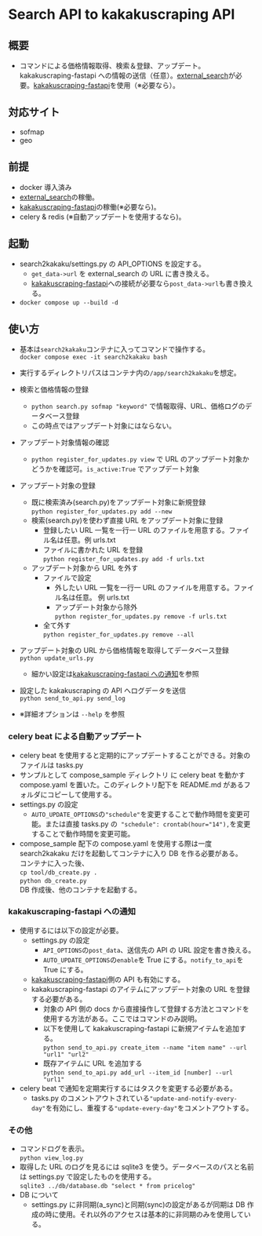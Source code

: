 # Search API to kakakuscraping API

## 概要

- コマンドによる価格情報取得、検索＆登録、アップデート。kakakuscraping-fastapi への情報の送信（任意）。[external_search](https://github.com/gkjg8787/external_search)が必要。[kakakuscraping-fastapi](https://github.com/gkjg8787/kakakuscraping-fastapi)を使用（※必要なら）。

## 対応サイト

- sofmap
- geo

## 前提

- docker 導入済み
- [external_search](https://github.com/gkjg8787/external_search)の稼働。
- [kakakuscraping-fastapi](https://github.com/gkjg8787/kakakuscraping-fastapi)の稼働(※必要なら)。
- celery & redis (※自動アップデートを使用するなら)。

## 起動

- search2kakaku/settings.py の API_OPTIONS を設定する。
  - `get_data->url` を external_search の URL に書き換える。
  - [kakakuscraping-fastapi](https://github.com/gkjg8787/kakakuscraping-fastapi)への接続が必要なら`post_data->url`も書き換える。
- `docker compose up --build -d`

## 使い方

- 基本は`search2kakaku`コンテナに入ってコマンドで操作する。<br>`docker compose exec -it search2kakaku bash`
- 実行するディレクトリパスはコンテナ内の`/app/search2kakaku`を想定。

- 検索と価格情報の登録
  - `python search.py sofmap "keyword"` で情報取得、URL、価格ログのデータベース登録
  - この時点ではアップデート対象にはならない。
- アップデート対象情報の確認
  - `python register_for_updates.py view` で URL のアップデート対象かどうかを確認可。`is_active:True` でアップデート対象
- アップデート対象の登録
  - 既に検索済み(search.py)をアップデート対象に新規登録<br>`python register_for_updates.py add --new`
  - 検索(search.py)を使わず直接 URL をアップデート対象に登録
    - 登録したい URL 一覧を一行一 URL のファイルを用意する。ファイル名は任意。例 urls.txt
    - ファイルに書かれた URL を登録<br>`python register_for_updates.py add -f urls.txt`
  - アップデート対象から URL を外す
    - ファイルで設定
      - 外したい URL 一覧を一行一 URL のファイルを用意する。ファイル名は任意。 例 urls.txt
      - アップデート対象から除外<br>`python register_for_updates.py remove -f urls.txt`
    - 全て外す<br>`python register_for_updates.py remove --all`
- アップデート対象の URL から価格情報を取得してデータベース登録<br>`python update_urls.py`
  - 細かい設定は[kakakuscraping-fastapi への通知](https://github.com/gkjg8787/search2kakaku#kakakuscraping-fastapi-への通知)を参照
- 設定した kakakuscraping の API へログデータを送信<br>`python send_to_api.py send_log`
- ※詳細オプションは `--help` を参照

### celery beat による自動アップデート

- celery beat を使用すると定期的にアップデートすることができる。対象のファイルは tasks.py
- サンプルとして compose_sample ディレクトリ に celery beat を動かす compose.yaml を置いた。このディレクトリ配下を README.md があるフォルダにコピーして使用する。
- settings.py の設定
  - `AUTO_UPDATE_OPTIONS`の`"schedule"`を変更することで動作時間を変更可能。または直接 tasks.py の` "schedule": crontab(hour="14"),`を変更することで動作時間を変更可能。
- compose_sample 配下の compose.yaml を使用する際は一度 search2kakaku だけを起動してコンテナに入り DB を作る必要がある。<br>コンテナに入った後、<br>`cp tool/db_create.py .` <br>`python db_create.py`<br>DB 作成後、他のコンテナを起動する。

### kakakuscraping-fastapi への通知

- 使用するには以下の設定が必要。
  - settings.py の設定
    - `API_OPTIONS`の`post_data`、送信先の API の URL 設定を書き換える。
    - `AUTO_UPDATE_OPTIONS`の`enable`を True にする。`notify_to_api`を True にする。
  - [kakakuscraping-fastapi](https://github.com/gkjg8787/kakakuscraping-fastapi)側の API も有効にする。
  - kakakuscraping-fastapi のアイテムにアップデート対象の URL を登録する必要がある。
    - 対象の API 側の docs から直接操作して登録する方法とコマンドを使用する方法がある。ここではコマンドのみ説明。
    - 以下を使用して kakakuscraping-fastapi に新規アイテムを追加する。<br>`python send_to_api.py create_item --name "item name" --url "url1" "url2"`
    - 既存アイテムに URL を追加する<br>`python send_to_api.py add_url --item_id [number] --url "url1"`
- celery beat で通知を定期実行するにはタスクを変更する必要がある。
  - tasks.py のコメントアウトされている`"update-and-notify-every-day"`を有効にし、重複する`"update-every-day"`をコメントアウトする。

### その他

- コマンドログを表示。<br>`python view_log.py`
- 取得した URL のログを見るには sqlite3 を使う。データベースのパスと名前は settings.py で設定したものを使用する。<br>`sqlite3 ../db/database.db "select * from pricelog"`
- DB について
  - settings.py に非同期(a_sync)と同期(sync)の設定があるが同期は DB 作成の時に使用。それ以外のアクセスは基本的に非同期のみを使用している。
